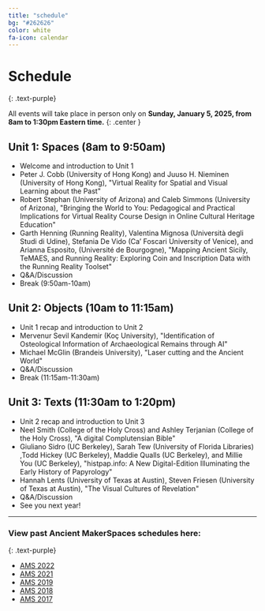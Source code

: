 ```yaml
---
title: "schedule"
bg: "#262626"
color: white
fa-icon: calendar
---
```


# Schedule
{: .text-purple}

All events will take place in person only on **Sunday, January 5, 2025, from 8am to 1:30pm Eastern time.** 
{: .center }

## Unit 1: Spaces (8am to 9:50am)
* Welcome and introduction to Unit 1
* Peter J. Cobb (University of Hong Kong) and Juuso H. Nieminen (University of Hong Kong), "Virtual Reality for Spatial and Visual Learning about the Past"
* Robert Stephan (University of Arizona) and Caleb Simmons (University of Arizona), "Bringing the World to You: Pedagogical and Practical Implications for Virtual Reality Course Design in Online Cultural Heritage Education"
* Garth Henning (Running Reality), Valentina Mignosa (Università degli Studi di Udine), Stefania De Vido (Ca’ Foscari University of Venice), and Arianna Esposito, (Université de Bourgogne), "Mapping Ancient Sicily, TeMAES, and Running Reality: Exploring Coin and Inscription Data with the Running Reality Toolset"
* Q&A/Discussion
* Break (9:50am-10am)

## Unit 2: Objects (10am to 11:15am)
* Unit 1 recap and introduction to Unit 2
* Mervenur Sevil Kandemir (Koç University), "Identification of Osteological Information of Archaeological Remains through AI"
* Michael McGlin (Brandeis University), "Laser cutting and the Ancient World"
* Q&A/Discussion
* Break (11:15am-11:30am)

## Unit 3: Texts (11:30am to 1:20pm)
* Unit 2 recap and introduction to Unit 3 
* Neel Smith (College of the Holy Cross) and Ashley Terjanian (College of the Holy Cross), "A digital Complutensian Bible"
* Giuliano Sidro (UC Berkeley), Sarah Tew (University of Florida Libraries) ,Todd Hickey (UC Berkeley), Maddie Qualls (UC Berkeley), and Millie You (UC Berkeley), "histpap.info: A New Digital-Edition Illuminating the Early History of Papyrology"
* Hannah Lents (University of Texas at Austin), Steven Friesen (University of Texas at Austin), "The Visual Cultures of Revelation"
* Q&A/Discussion
* See you next year!

***

### View past Ancient MakerSpaces schedules here:
{: .text-purple}
- [AMS 2022](https://libatique.info/AMS2022/)
- [AMS 2021](https://rachelstarry.github.io/AMS2021/)
- [AMS 2019](https://diyclassics.github.io/ams-2019/)
- [AMS 2018](https://diyclassics.github.io/ams-2018/)
- [AMS 2017](https://diyclassics.github.io/ams/)
